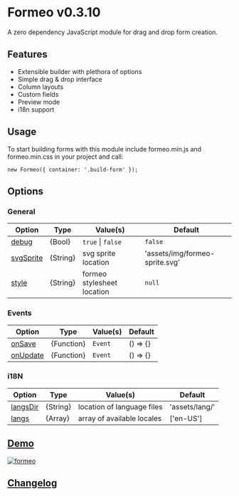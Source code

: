 Formeo v0.3.10
===========

A zero dependency JavaScript module for drag and drop form creation.

## Features
- Extensible builder with plethora of options
- Simple drag & drop interface
- Column layouts
- Custom fields
- Preview mode
- i18n support

## Usage
To start building forms with this module include formeo.min.js and formeo.min.css in your project and call:
```
new Formeo({ container: '.build-form' });
```

## Options
### General
| Option  | Type | Value(s) | Default |
| ------------- | ------------- |------------- |------------- |
| [debug](#) | {Bool} | `true` \| `false` | `false` |
| [svgSprite](#) | {String} | svg sprite location | 'assets/img/formeo-sprite.svg' |
| [style](#) | {String} | formeo stylesheet location | `null` |

### Events
| Option  | Type | Value(s) | Default |
| ------------- | ------------- |------------- |------------- |
| [onSave](#) | {Function} | `Event` | () => {} |
| [onUpdate](#) | {Function} | `Event` | () => {} |

### i18N
| Option  | Type | Value(s) | Default |
| ------------- | ------------- |------------- |------------- |
| [langsDir](#) | {String} | location of language files | 'assets/lang/' |
| [langs](#) | {Array} | array of available locales | ['en-US'] |


## [Demo](https://Draggable.github.io/formeo) ##
[![formeo](https://cloud.githubusercontent.com/assets/1457540/15781593/c054681e-299e-11e6-823c-d5ec4b2c03dd.png)](https://draggable.github.io/formeo/)

## [Changelog](https://github.com/Draggable/formeo/blob/master/CHANGELOG.md) ##
